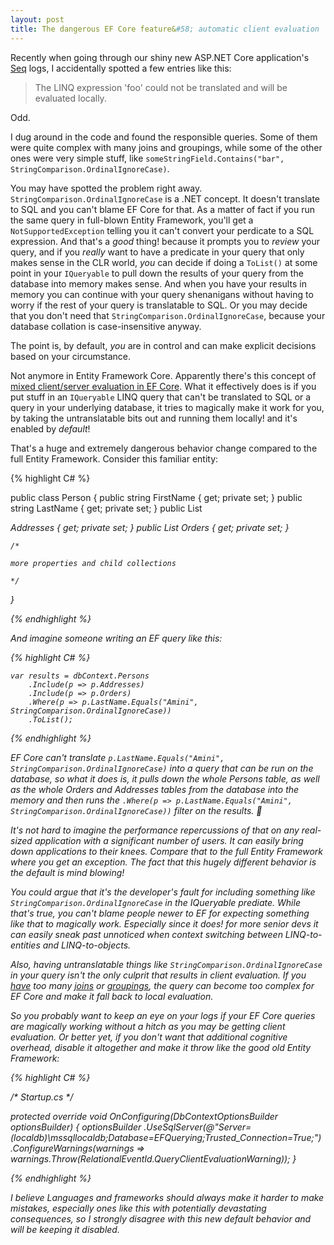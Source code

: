 ```yaml
---
layout: post
title: The dangerous EF Core feature&#58; automatic client evaluation
---
```


Recently when going through our shiny new ASP.NET Core application's [Seq](https://getseq.net/) logs, I accidentally spotted a few entries like this:

> The LINQ expression 'foo' could not be translated and will be evaluated locally.

Odd.

I dug around in the code and found the responsible queries. Some of them were quite complex with many joins and groupings, while some of the other ones were very simple stuff, like `someStringField.Contains("bar", StringComparison.OrdinalIgnoreCase)`.

You may have spotted the problem right away. `StringComparison.OrdinalIgnoreCase` is a .NET concept. It doesn't translate to SQL and you can't blame EF Core for that. As a matter of fact if you run the same query in full-blown Entity Framework, you'll get a `NotSupportedException` telling you it can't convert your perdicate to a SQL expression. And that's a _good_ thing! because it prompts you to _review_ your query, and if you _really_ want to have a predicate in your query that only makes sense in the CLR world, _you_ can decide if doing a `ToList()` at some point in your `IQueryable` to pull down the results of your query from the database into memory makes sense. And when you have your results in memory you can continue with your query shenanigans without having to worry if the rest of your query is translatable to SQL. Or you may decide that you don't need that `StringComparison.OrdinalIgnoreCase`, because your database collation is case-insensitive anyway.

The point is, by default, _you_ are in control and can make explicit decisions based on your circumstance.

Not anymore in Entity Framework Core. Apparently there's this concept of [mixed client/server evaluation in EF Core](https://docs.microsoft.com/en-us/ef/core/querying/client-eval). What it effectively does is if you put stuff in an `IQueryable` LINQ query that can't be translated to SQL or a query in your underlying database, it tries to magically make it work for you, by taking the untranslatable bits out and running them locally! and it's enabled by _default_!

That's a huge and extremely dangerous behavior change compared to the full Entity Framework. Consider this familiar entity:

{% highlight C# %}

public class Person
{
	public string FirstName { get; private set; }
	public string LastName { get; private set; }
    public List<Address> Addresses { get; private set; }
    public List<Order> Orders { get; private set; }
	
	/* 
	
	more properties and child collections
	
	*/
}

{% endhighlight %}

And imagine someone writing an EF query like this:

{% highlight C# %}

	var results = dbContext.Persons
		.Include(p => p.Addresses)
		.Include(p => p.Orders)
		.Where(p => p.LastName.Equals("Amini", StringComparison.OrdinalIgnoreCase))
		.ToList();

{% endhighlight %}

EF Core can't translate `p.LastName.Equals("Amini", StringComparison.OrdinalIgnoreCase)` into a query that can be run on the database, so what it does is, it pulls down the _whole_ Persons table, as well as the _whole_ Orders and Addresses tables from the database into the memory and _then_ runs the `.Where(p => p.LastName.Equals("Amini", StringComparison.OrdinalIgnoreCase))` filter on the results. 🤦

It's not hard to imagine the performance repercussions of that on any real-sized application with a significant number of users. It can easily bring down applications to their knees. Compare that to the full Entity Framework where you get an exception. The fact that this hugely different behavior is the default is _mind blowing_!

You could argue that it's the developer's fault for including something like `StringComparison.OrdinalIgnoreCase` in the IQueryable prediate. While that's true, you can't _blame_ people newer to EF for expecting something like that to magically work. Especially since it does! for more senior devs it can easily sneak past unnoticed when context switching between LINQ-to-entities and LINQ-to-objects.

Also, having untranslatable things like `StringComparison.OrdinalIgnoreCase` in your query isn't the only culprit that results in client evaluation. If you [have](https://github.com/aspnet/EntityFrameworkCore/issues/6245) too many [joins](https://stackoverflow.com/questions/45237492/ef-core-could-not-be-translated-and-will-be-evaluated-locally) or [groupings](https://github.com/aspnet/EntityFrameworkCore/issues/12255), the query can become too complex for EF Core and make it fall back to local evaluation.

So you probably want to keep an eye on your logs if your EF Core queries are magically working without a hitch as you may be getting client evaluation. Or better yet, if you don't want that additional cognitive overhead, disable it altogether and make it throw like the good old Entity Framework:

{% highlight C# %}

/* Startup.cs */

protected override void OnConfiguring(DbContextOptionsBuilder optionsBuilder)
{
	optionsBuilder
		.UseSqlServer(@"Server=(localdb)\mssqllocaldb;Database=EFQuerying;Trusted_Connection=True;")
		.ConfigureWarnings(warnings => warnings.Throw(RelationalEventId.QueryClientEvaluationWarning));
}


{% endhighlight %}


I believe Languages and frameworks should always make it harder to make mistakes, especially ones like this with potentially devastating consequences, so I strongly disagree with this new default behavior and will be keeping it disabled.